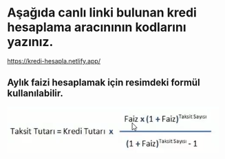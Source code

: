 # Aşağıda canlı linki bulunan kredi hesaplama aracınının kodlarını yazınız.

https://kredi-hesapla.netlify.app/

## Aylık faizi hesaplamak için resimdeki formül kullanılabilir.

![Aylık Faiz](./hesapFormulu.png)
